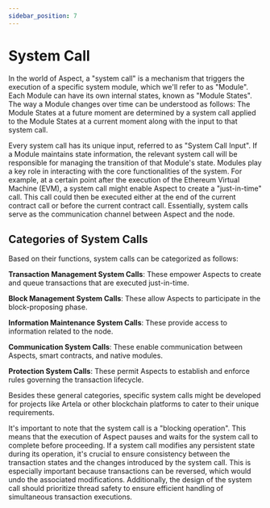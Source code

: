 ```yaml
---
sidebar_position: 7
---
```


# System Call

In the world of Aspect, a "system call" is a mechanism that triggers the execution of a specific system module, which we'll refer to as "Module". Each Module can have its own internal states, known as "Module States". The way a Module changes over time can be understood as follows: The Module States at a future moment are determined by a system call applied to the Module States at a current moment along with the input to that system call.

Every system call has its unique input, referred to as "System Call Input". If a Module maintains state information, the relevant system call will be responsible for managing the transition of that Module's state. Modules play a key role in interacting with the core functionalities of the system. For example, at a certain point after the execution of the Ethereum Virtual Machine (EVM), a system call might enable Aspect to create a "just-in-time" call. This call could then be executed either at the end of the current contract call or before the current contract call. Essentially, system calls serve as the communication channel between Aspect and the node.

## Categories of System Calls

Based on their functions, system calls can be categorized as follows:

**Transaction Management System Calls**: These empower Aspects to create and queue transactions that are executed just-in-time.

**Block Management System Calls**: These allow Aspects to participate in the block-proposing phase.

**Information Maintenance System Calls**: These provide access to information related to the node.

**Communication System Calls**: These enable communication between Aspects, smart contracts, and native modules.

**Protection System Calls**: These permit Aspects to establish and enforce rules governing the transaction lifecycle.

Besides these general categories, specific system calls might be developed for projects like Artela or other blockchain platforms to cater to their unique requirements.

It's important to note that the system call is a "blocking operation". This means that the execution of Aspect pauses and waits for the system call to complete before proceeding. If a system call modifies any persistent state during its operation, it's crucial to ensure consistency between the transaction states and the changes introduced by the system call. This is especially important because transactions can be reversed, which would undo the associated modifications. Additionally, the design of the system call should prioritize thread safety to ensure efficient handling of simultaneous transaction executions.
